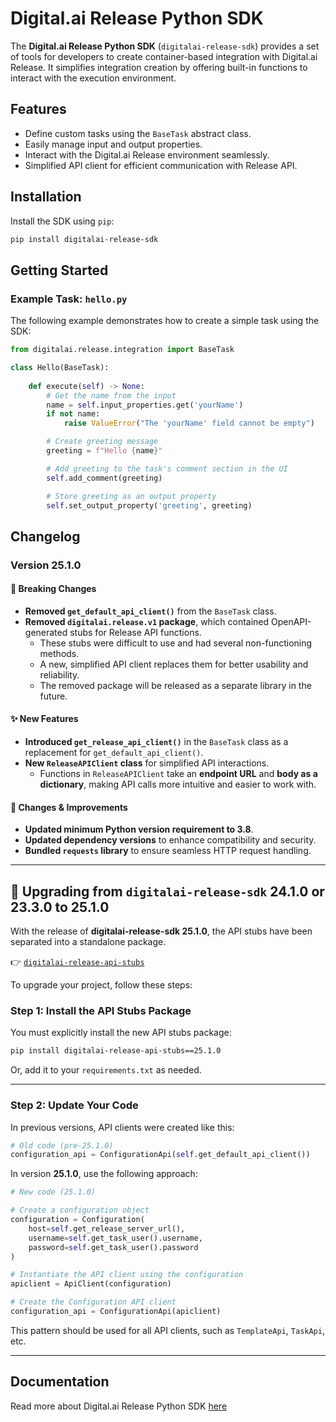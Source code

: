 # Digital.ai Release Python SDK

The **Digital.ai Release Python SDK** (`digitalai-release-sdk`) provides a set of tools for developers to create container-based integration with Digital.ai Release. It simplifies integration creation by offering built-in functions to interact with the execution environment.

## Features
- Define custom tasks using the `BaseTask` abstract class.
- Easily manage input and output properties.
- Interact with the Digital.ai Release environment seamlessly.
- Simplified API client for efficient communication with Release API.


## Installation
Install the SDK using `pip`:

```sh
pip install digitalai-release-sdk
```

## Getting Started

### Example Task: `hello.py`

The following example demonstrates how to create a simple task using the SDK:

```python
from digitalai.release.integration import BaseTask

class Hello(BaseTask):
    
    def execute(self) -> None:
        # Get the name from the input
        name = self.input_properties.get('yourName')
        if not name:
            raise ValueError("The 'yourName' field cannot be empty")

        # Create greeting message
        greeting = f"Hello {name}"

        # Add greeting to the task's comment section in the UI
        self.add_comment(greeting)

        # Store greeting as an output property
        self.set_output_property('greeting', greeting)
```

## Changelog
### Version 25.1.0

#### 🚨 Breaking Changes
- **Removed `get_default_api_client()`** from the `BaseTask` class.
- **Removed `digitalai.release.v1` package**, which contained OpenAPI-generated stubs for Release API functions.
  - These stubs were difficult to use and had several non-functioning methods.
  - A new, simplified API client replaces them for better usability and reliability.
  - The removed package will be released as a separate library in the future.

#### ✨ New Features
- **Introduced `get_release_api_client()`** in the `BaseTask` class as a replacement for `get_default_api_client()`.
- **New `ReleaseAPIClient` class** for simplified API interactions.
  - Functions in `ReleaseAPIClient` take an **endpoint URL** and **body as a dictionary**, making API calls more intuitive and easier to work with.

#### 🔧 Changes & Improvements
- **Updated minimum Python version requirement to 3.8**.
- **Updated dependency versions** to enhance compatibility and security.
- **Bundled `requests` library** to ensure seamless HTTP request handling.

---
## 🔁 Upgrading from `digitalai-release-sdk` 24.1.0 or 23.3.0 to 25.1.0

With the release of **digitalai-release-sdk 25.1.0**, the API stubs have been separated into a standalone package. 

👉 [`digitalai-release-api-stubs`](https://pypi.org/project/digitalai-release-api-stubs/)

To upgrade your project, follow these steps:

### Step 1: Install the API Stubs Package

You must explicitly install the new API stubs package:

```bash
pip install digitalai-release-api-stubs==25.1.0
```

Or, add it to your `requirements.txt` as needed.

---

### Step 2: Update Your Code

In previous versions, API clients were created like this:

```python
# Old code (pre-25.1.0)
configuration_api = ConfigurationApi(self.get_default_api_client())
```

In version **25.1.0**, use the following approach:

```python
# New code (25.1.0)

# Create a configuration object
configuration = Configuration(
    host=self.get_release_server_url(),
    username=self.get_task_user().username,
    password=self.get_task_user().password
)

# Instantiate the API client using the configuration
apiclient = ApiClient(configuration)

# Create the Configuration API client
configuration_api = ConfigurationApi(apiclient)
```

This pattern should be used for all API clients, such as `TemplateApi`, `TaskApi`, etc.

---

## Documentation
Read more about Digital.ai Release Python SDK [here](https://digital.ai/)

